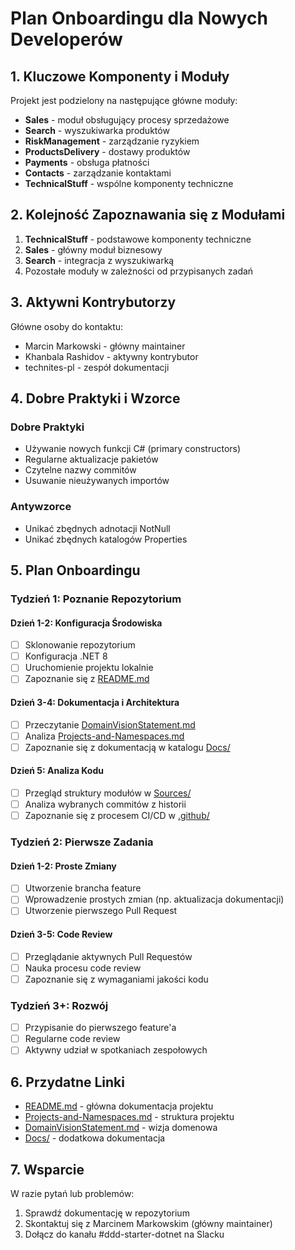# Plan Onboardingu dla Nowych Developerów

## 1. Kluczowe Komponenty i Moduły

Projekt jest podzielony na następujące główne moduły:

- **Sales** - moduł obsługujący procesy sprzedażowe
- **Search** - wyszukiwarka produktów
- **RiskManagement** - zarządzanie ryzykiem
- **ProductsDelivery** - dostawy produktów
- **Payments** - obsługa płatności
- **Contacts** - zarządzanie kontaktami
- **TechnicalStuff** - wspólne komponenty techniczne

## 2. Kolejność Zapoznawania się z Modułami

1. **TechnicalStuff** - podstawowe komponenty techniczne
2. **Sales** - główny moduł biznesowy
3. **Search** - integracja z wyszukiwarką
4. Pozostałe moduły w zależności od przypisanych zadań

## 3. Aktywni Kontrybutorzy

Główne osoby do kontaktu:
- Marcin Markowski - główny maintainer
- Khanbala Rashidov - aktywny kontrybutor
- technites-pl - zespół dokumentacji

## 4. Dobre Praktyki i Wzorce

### Dobre Praktyki
- Używanie nowych funkcji C# (primary constructors)
- Regularne aktualizacje pakietów
- Czytelne nazwy commitów
- Usuwanie nieużywanych importów

### Antywzorce
- Unikać zbędnych adnotacji NotNull
- Unikać zbędnych katalogów Properties

## 5. Plan Onboardingu

### Tydzień 1: Poznanie Repozytorium

#### Dzień 1-2: Konfiguracja Środowiska
- [ ] Sklonowanie repozytorium
- [ ] Konfiguracja .NET 8
- [ ] Uruchomienie projektu lokalnie
- [ ] Zapoznanie się z [README.md](README.md)

#### Dzień 3-4: Dokumentacja i Architektura
- [ ] Przeczytanie [DomainVisionStatement.md](Sources/DomainVisionStatement.md)
- [ ] Analiza [Projects-and-Namespaces.md](Projects-and-Namespaces.md)
- [ ] Zapoznanie się z dokumentacją w katalogu [Docs/](Docs/)

#### Dzień 5: Analiza Kodu
- [ ] Przegląd struktury modułów w [Sources/](Sources/)
- [ ] Analiza wybranych commitów z historii
- [ ] Zapoznanie się z procesem CI/CD w [.github/](.github/)

### Tydzień 2: Pierwsze Zadania

#### Dzień 1-2: Proste Zmiany
- [ ] Utworzenie brancha feature
- [ ] Wprowadzenie prostych zmian (np. aktualizacja dokumentacji)
- [ ] Utworzenie pierwszego Pull Request

#### Dzień 3-5: Code Review
- [ ] Przeglądanie aktywnych Pull Requestów
- [ ] Nauka procesu code review
- [ ] Zapoznanie się z wymaganiami jakości kodu

### Tydzień 3+: Rozwój

- [ ] Przypisanie do pierwszego feature'a
- [ ] Regularne code review
- [ ] Aktywny udział w spotkaniach zespołowych

## 6. Przydatne Linki

- [README.md](README.md) - główna dokumentacja projektu
- [Projects-and-Namespaces.md](Projects-and-Namespaces.md) - struktura projektu
- [DomainVisionStatement.md](Sources/DomainVisionStatement.md) - wizja domenowa
- [Docs/](Docs/) - dodatkowa dokumentacja

## 7. Wsparcie

W razie pytań lub problemów:
1. Sprawdź dokumentację w repozytorium
2. Skontaktuj się z Marcinem Markowskim (główny maintainer)
3. Dołącz do kanału #ddd-starter-dotnet na Slacku 
